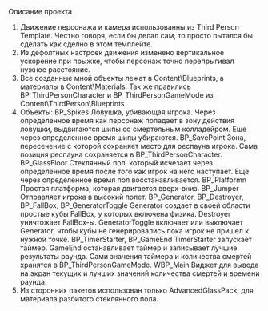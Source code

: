 Описание проекта

1. Движение персонажа и камера использованны из Third Person Template. Честно говоря, если бы делал сам, то просто пытался бы сделать как сделно в этом темплейте.
2. Из дефолтных настроек движения изменено вертикальное ускорение при прыжке, чтобы персонаж точно перепрыгивал нужное расстояние.
3. Все созданные мной объекты лежат в Content\Blueprints, а материалы в Content\Materials. Так же правились BP_ThirdPersonCharacter и BP_ThirdPersonGameMode из Content\ThirdPerson\Blueprints
4. Объекты:
	BP_Spikes
		Ловушка, убивающая игрока. Через определенное время как персонаж попадает в зону действия ловушки, выдвигаются шипы со смертельным колладейром. Еще через определенное время шипы убираются.
	BP_SavePoint
		Зона, пересечение с которой сохраняет место для респауна игрока. Сама позиция респауна сохраняется в BP_ThirdPersonCharacter.
	BP_GlassFloor
		Стеклянный пол, который исчезает через определенное время после того как игрок на него наступает. Еще через определенное время пол восстанавливается.
	BP_Platformn
		Простая платформа, которая двигается вверх-вниз.
	BP_Jumper
		Отправляет игрока в высокий полет.
	BP_Generator, BP_Destroyer, BP_FallBox, BP_GeneratorToggle
		Generator создает в своей области простые кубы FallBox, у которых включена физика. Destroyer уничтожает FallBox-ы. GeneratorToggle включает или выключает Generator, чтобы кубы не генерировались пока игрок не пришел к нужной точке.
	BP_TimerStarter, BP_GameEnd
		TimerStarter запускает таймер. GameEnd останавливает таймер и записывает лучшие результаты раунда. Сами значения таймера и количества смертей хранятся в BP_ThirdPersonGameMode.
	WBP_Main
		Виджет для вывода на экран текущих и лучших значений количества смертей и времени раунда.
5. Из сторонних пакетов использован только AdvancedGlassPack, для материала разбитого стеклянного пола.	

		